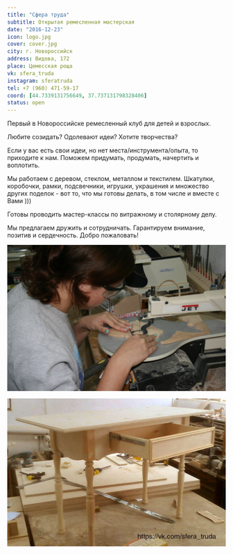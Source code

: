 ```yaml
---
title: "Сфера труда"
subtitle: Открытая ремесленная мастерская
date: "2016-12-23"
icon: logo.jpg
cover: cover.jpg
city: г. Новороссийск
address: Видова, 172
place: Цемесская роща
vk: sfera_truda
instagram: sferatruda
tel: +7 (960) 471-59-17
coord: [44.7339131756649, 37.737131798328406]
status: open
---
```


Первый в Новороссийске ремесленный клуб для детей и взрослых.

Любите созидать? Одолевают идеи? Хотите творчества?

Если у вас есть свои идеи, но нет места/инструмента/опыта, то приходите к нам. Поможем придумать, продумать, начертить и воплотить.

Мы работаем с деревом, стеклом, металлом и текстилем. Шкатулки, коробочки, рамки, подсвечники, игрушки, украшения и множество других поделок - вот то, что мы готовы делать, в том числе и вместе с Вами )))

Готовы проводить мастер-классы по витражному и столярному делу.

Мы предлагаем дружить и сотрудничать. Гарантируем внимание, позитив и сердечность. Добро пожаловать!

![](./Lk4IOAvXmwA.jpg)

![](./5bFdu_wr-oc.jpg)
